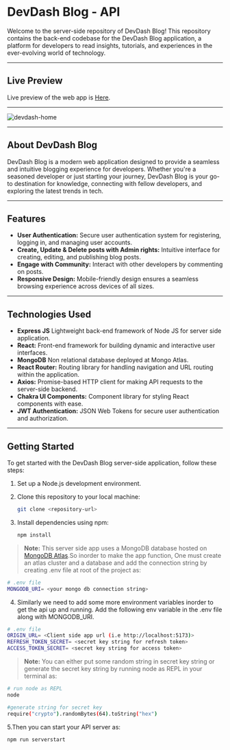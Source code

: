 # DevDash Blog - API

Welcome to the server-side repository of DevDash Blog! This repository contains the back-end codebase for the DevDash Blog application, a platform for developers to read insights, tutorials, and experiences in the ever-evolving world of technology.

---

## Live Preview

Live preview of the web app is [Here](https://devdash-blog.vercel.app/).

---

![devdash-home](https://github.com/basnetrajpradip/readme-images/assets/119044572/828d7cb2-2be9-4fbb-ac02-7cb96c9fb16d)

---

## About DevDash Blog

DevDash Blog is a modern web application designed to provide a seamless and intuitive blogging experience for developers. Whether you're a seasoned developer or just starting your journey, DevDash Blog is your go-to destination for knowledge, connecting with fellow developers, and exploring the latest trends in tech.

---

## Features

- **User Authentication:** Secure user authentication system for registering, logging in, and managing user accounts.
- **Create, Update & Delete posts with Admin rights:** Intuitive interface for creating, editing, and publishing blog posts.
- **Engage with Community:** Interact with other developers by commenting on posts.
- **Responsive Design:** Mobile-friendly design ensures a seamless browsing experience across devices of all sizes.

---

## Technologies Used

- **Express JS** Lightweight back-end framework of Node JS for server side application.
- **React:** Front-end framework for building dynamic and interactive user interfaces.
- **MongoDB** Non relational database deployed at Mongo Atlas.
- **React Router:** Routing library for handling navigation and URL routing within the application.
- **Axios:** Promise-based HTTP client for making API requests to the server-side backend.
- **Chakra UI Components:** Component library for styling React components with ease.
- **JWT Authentication:** JSON Web Tokens for secure user authentication and authorization.

---

## Getting Started

To get started with the DevDash Blog server-side application, follow these steps:

1. Set up a Node.js development environment.

2. Clone this repository to your local machine:

   ```bash
   git clone <repository-url>
   ```

3. Install dependencies using npm:

   ```bash
   npm install
   ```

> **Note:** This server side app uses a MongoDB database hosted on [MongoDB Atlas](https://www.mongodb.com/cloud/atlas).So inorder to make the app function, One must create an atlas cluster and a database and add the connection string by creating .env file at root of the project as:

```bash
# .env file
MONGODB_URI= <your mongo db connection string>
```

4. Similarly we need to add some more environment variables inorder to get the api up and running. Add the following env variable in the .env file along with MONGODB_URI.

```bash
# .env file
ORIGIN_URL= <Client side app url (i.e http://localhost:5173)>
REFRESH_TOKEN_SECRET= <secret key string for refresh token>
ACCESS_TOKEN_SECRET= <secret key string for access token>
```

> **Note:** You can either put some random string in secret key string or generate the secret key string by running node as REPL in your terminal as:

```bash
# run node as REPL
node

#generate string for secret key
require("crypto").randomBytes(64).toString("hex")
```

5.Then you can start your API server as:

```bash
npm run serverstart
```
